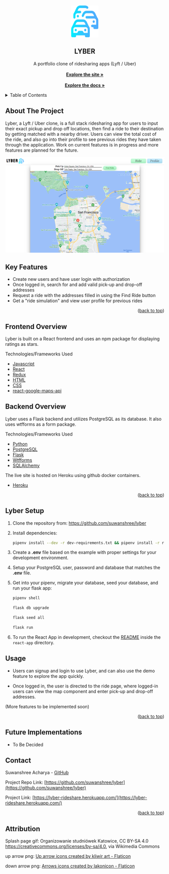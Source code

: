 <div id="top"></div>

<!-- PROJECT LOGO -->
<br />
<div align="center">
  <!-- <a href="https://github.com/suwanshree/lyber"> -->
    <img src="react-app/src/images/logo.png" alt="Logo" width="86" height="100">
  </a>

<h2 align="center">LYBER</h2>

  <p align="center">
    A portfolio clone of ridesharing apps (Lyft / Uber)
    <br />
    <br />
    <a href="https://lyber-rideshare.herokuapp.com/"><strong>Explore the site »</strong></a>
    <br />
    <br />
    <a href="https://github.com/suwanshree/lyber/wiki"><strong>Explore the docs »</strong></a>
    <br />
  </p>
</div>

<!-- TABLE OF CONTENTS -->
<details>
  <summary>Table of Contents</summary>
  <ol>
    <li><a href="#about-the-project">About The Project</a></li>
    <li><a href="#key-features">Key Features</a></li>
    <li><a href="#frontend-overview">Frontend Overview</a></li>
    <li><a href="#backend-overview">Backend Overview</a></li>
    <li><a href="#lyber-setup">Lyber Setup</a></li>
    <li><a href="#usage">Usage</a></li>
    <li><a href="#future-implementations">Future Implementations</a></li>
    <li><a href="#contact">Contact</a></li>
    <li><a href="#attribution">Attribution</a></li>
  </ol>
</details>

<!-- ABOUT THE PROJECT -->

## About The Project

Lyber, a Lyft / Uber clone, is a full stack ridesharing app for users to input their exact pickup and drop off locations, then find a ride to their destination by getting matched with a nearby driver. Users can view the total cost of the ride, and also go into their profile to see previous rides they have taken through the application. Work on current features is in progress and more features are planned for the future.

<img src="react-app/src/images/lyber_wglcrn.png" width=auto height=auto>

## Key Features

- Create new users and have user login with authorization
- Once logged in, search for and add valid pick-up and drop-off addresses
- Request a ride with the addresses filled in using the Find Ride button
- Get a "ride simulation" and view user profile for previous rides

<p align="right">(<a href="#top">back to top</a>)</p>

<!-- BUILT WITH -->

## Frontend Overview

Lyber is built on a React frontend and uses an npm package for displaying ratings as stars.

Technologies/Frameworks Used

- [Javascript](https://www.javascript.com)
- [React](https://reactjs.org/)
- [Redux](https://redux.js.org/)
- [HTML](https://developer.mozilla.org/en-US/docs/Web/HTML)
- [CSS](https://developer.mozilla.org/en-US/docs/Web/CSS)
- [react-google-maps-api](https://react-google-maps-api-docs.netlify.app/)

## Backend Overview

Lyber uses a Flask backend and utilizes PostgreSQL as its database. It also uses wtfforms as a form package.

Technologies/Frameworks Used

- [Python](https://www.python.org/)
- [PostgreSQL](https://www.postgresql.org/docs/)
- [Flask](https://flask.palletsprojects.com/en/2.1.x/)
- [Wtfforms](https://wtforms.readthedocs.io/)
- [SQLAlchemy](https://www.sqlalchemy.org/)

The live site is hosted on Heroku using github docker containers.

- [Heroku](https://www.heroku.com)

<p align="right">(<a href="#top">back to top</a>)</p>

## Lyber Setup

1. Clone the repository from: https://github.com/suwanshree/lyber
2. Install dependencies:

   ```bash
   pipenv install --dev -r dev-requirements.txt && pipenv install -r requirements.txt
   ```

3. Create a **.env** file based on the example with proper settings for your
   development environment.
4. Setup your PostgreSQL user, password and database that matches the **.env** file.
5. Get into your pipenv, migrate your database, seed your database, and run your flask app:

   ```bash
   pipenv shell
   ```

   ```bash
   flask db upgrade
   ```

   ```bash
   flask seed all
   ```

   ```bash
   flask run
   ```

6. To run the React App in development, checkout the [README](./react-app/README.md) inside the `react-app` directory.

<!-- USAGE EXAMPLES -->

## Usage

- Users can signup and login to use Lyber, and can also use the demo feature to explore the app quickly.

- Once logged in, the user is directed to the ride page, where logged-in users can view the map component and enter pick-up and drop-off addresses.

(More features to be implemented soon)

<p align="right">(<a href="#top">back to top</a>)</p>

<!-- FUTURE IMPLEMENTATIONS -->

## Future Implementations

- To Be Decided

<!-- CONTACT -->

## Contact

Suwanshree Acharya - [GitHub](https://github.com/suwanshree)

Project Repo Link: [https://github.com/suwanshree/lyber](https://github.com/suwanshree/lyber)

Project Link: [https://lyber-rideshare.herokuapp.com/](https://lyber-rideshare.herokuapp.com/)

<p align="right">(<a href="#top">back to top</a>)</p>

<!-- ATTRIBUTION -->

## Attribution

Splash page gif:
Organizowanie studniówek Katowice, CC BY-SA 4.0 <https://creativecommons.org/licenses/by-sa/4.0>, via Wikimedia Commons

up arrow png:
<a href="https://www.flaticon.com/free-icons/up-arrow" title="up arrow icons">Up arrow icons created by kliwir art - Flaticon</a>

down arrow png:
<a href="https://www.flaticon.com/free-icons/arrows" title="arrows icons">Arrows icons created by lakonicon - Flaticon</a>
